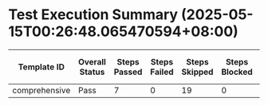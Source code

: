 # Test Execution Summary (2025-05-15T00:26:48.065470594+08:00)

| Template ID | Overall Status | Steps Passed | Steps Failed | Steps Skipped | Steps Blocked | Steps Not Run | Report File |
|-------------|----------------|--------------|--------------|---------------|---------------|---------------|-------------|
| comprehensive | Pass | 7 | 0 | 19 | 0 | 0 | comprehensive_config.toml.report.md |
